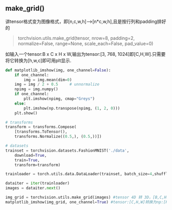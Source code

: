 ## make_grid()

讲tensor格式变为图像格式，即[n,c,w,h]-->[n*c,w,h],且是按行列和padding排好的

>torchvision.utils.make_grid(tensor, nrow=8, padding=2, normalize=False, range=None, scale_each=False, pad_value=0)

如输入一个tensor:B x C x H x W,输出为tensor:[3, 768, 1024]即[C,H,W].只需要将它转换为[h,w,c]即可用plt显示.

```py
def matplotlib_imshow(img, one_channel=False):
    if one_channel:
        img = img.mean(dim=0)
    img = img / 2 + 0.5     # unnormalize
    npimg = img.numpy()
    if one_channel:
        plt.imshow(npimg, cmap="Greys")
    else:
        plt.imshow(np.transpose(npimg, (1, 2, 0)))
    plt.show()

# transforms
transform = transforms.Compose(
    [transforms.ToTensor(),
    transforms.Normalize((0.5,), (0.5,))])

# datasets
trainset = torchvision.datasets.FashionMNIST('./data',
    download=True,
    train=True,
    transform=transform)

trainloader = torch.utils.data.DataLoader(trainset, batch_size=4,shuffle=True, num_workers=0)

dataiter = iter(trainloader)
images = dataiter.next()

img_grid = torchvision.utils.make_grid(images) #tensor 4D 转 3D，[B,C,H,W]转换为grid:[C,H,W]
matplotlib_imshow(img_grid, one_channel=True) #tensor:[C,H,W]转换为np:[H,W,C]

```
